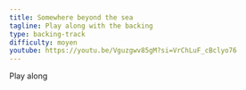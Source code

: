 ```yaml
---
title: Somewhere beyond the sea
tagline: Play along with the backing
type: backing-track
difficulty: moyen
youtube: https://youtu.be/Vguzgwv85gM?si=VrChLuF_cBclyo76
---
```

Play along